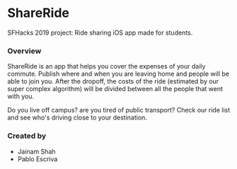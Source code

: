 # ShareRide
SFHacks 2019 project: Ride sharing iOS app made for students.

### Overview
ShareRide is an app that helps you cover the expenses of your daily commute. Publish where and when you are leaving home and people will be able to join you. After the dropoff, the costs of the ride (estimated by our super complex algorithm) will be divided between all the people that went with you.

Do you live off campus? are you tired of public transport? Check our ride list and see who's driving close to your destination.

### Created by
- Jainam Shah
- Pablo Escriva
